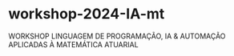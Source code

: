 # workshop-2024-IA-mt
WORKSHOP LINGUAGEM DE PROGRAMAÇÃO, IA &amp; AUTOMAÇÃO APLICADAS À MATEMÁTICA ATUARIAL
